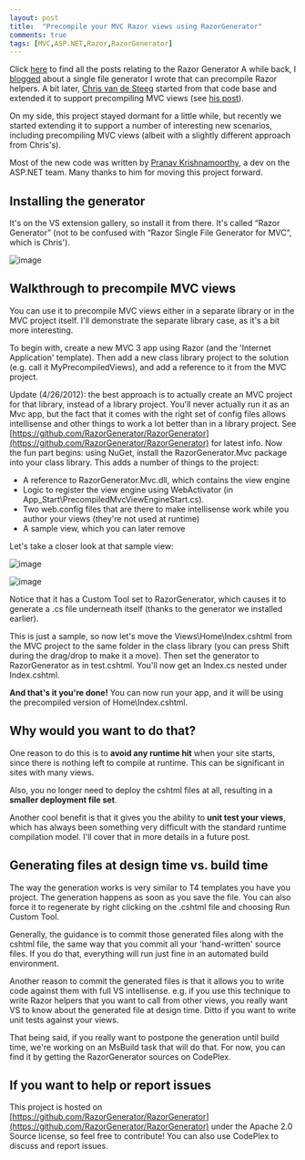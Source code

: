 ```yaml
---
layout: post
title:  "Precompile your MVC Razor views using RazorGenerator"
comments: true
tags: [MVC,ASP.NET,Razor,RazorGenerator]
---
```



Click [here](http://blog.davidebbo.com/tag/#RazorGenerator) to find all the posts relating to the Razor Generator A while back, I [blogged](http://blogs.msdn.com/b/davidebb/archive/2010/10/27/turn-your-razor-helpers-into-reusable-libraries.aspx) about a single file generator I wrote that can precompile Razor helpers. A bit later, [Chris van de Steeg](http://twitter.com/#!/csteeg) started from that code base and extended it to support precompiling MVC views (see [his post](http://www.chrisvandesteeg.nl/2010/11/22/embedding-pre-compiled-razor-views-in-your-dll/)).

On my side, this project stayed dormant for a little while, but recently we started extending it to support a number of interesting new scenarios, including precompiling MVC views (albeit with a slightly different approach from Chris's).

Most of the new code was written by [Pranav Krishnamoorthy](http://twitter.com/#!/pranav_km), a dev on the ASP.NET team. Many thanks to him for moving this project forward. 

## Installing the generator

It's on the VS extension gallery, so install it from there. It's called “Razor Generator” (not to be confused with “Razor Single File Generator for MVC”, which is Chris').

![image](http://lh5.ggpht.com/-jkOfjQOV26M/TgLpLIbuETI/AAAAAAAAAYo/B2r3nk0WFKo/image_thumb%25255B1%25255D.png?imgmax=800)

## 

## Walkthrough to precompile MVC views

You can use it to precompile MVC views either in a separate library or in the MVC project itself. I'll demonstrate the separate library case, as it's a bit more interesting.

To begin with, create a new MVC 3 app using Razor (and the 'Internet Application' template). Then add a new class library project to the solution (e.g. call it MyPrecompiledViews), and add a reference to it from the MVC project.


Update (4/26/2012): the best approach is to actually create an MVC project for that library, instead of a library project. You'll never actually run it as an Mvc app, but the fact that it comes with the right set of config files allows intellisense and other things to work a lot better than in a library project. See [https://github.com/RazorGenerator/RazorGenerator](https://github.com/RazorGenerator/RazorGenerator) for latest info.
Now the fun part begins: using NuGet, install the RazorGenerator.Mvc package into your class library. This adds a number of things to the project:

- A reference to RazorGenerator.Mvc.dll, which contains the view engine  
- Logic to register the view engine using WebActivator (in App_Start\PrecompiledMvcViewEngineStart.cs).  
- Two web.config files that are there to make intellisense work while you author your views (they're not used at runtime)  
- A sample view, which you can later remove





Let's take a closer look at that sample view:

![image](http://lh5.ggpht.com/-MQpzV2zjSZs/TgLpLkUkiBI/AAAAAAAAAYw/ji5bVXveX0M/image_thumb%25255B4%25255D.png?imgmax=800)

![image](http://lh3.ggpht.com/-Py4u8iBx64w/TgLpMGkQSzI/AAAAAAAAAY4/1C5hEvLy0pA/image_thumb%25255B8%25255D.png?imgmax=800)

Notice that it has a Custom Tool set to RazorGenerator, which causes it to generate a .cs file underneath itself (thanks to the generator we installed earlier).

This is just a sample, so now let's move the Views\Home\Index.cshtml from the MVC project to the same folder in the class library (you can press Shift during the drag/drop to make it a move). Then set the generator to RazorGenerator as in test.cshtml. You'll now get an Index.cs nested under Index.cshtml.

**And that's it you're done!** You can now run your app, and it will be using the precompiled version of Home\Index.cshtml. 

## Why would you want to do that?

One reason to do this is to **avoid any runtime hit** when your site starts, since there is nothing left to compile at runtime. This can be significant in sites with many views.

Also, you no longer need to deploy the cshtml files at all, resulting in a **smaller deployment file set**.

Another cool benefit is that it gives you the ability to **unit test your views**, which has always been something very difficult with the standard runtime compilation model. I'll cover that in more details in a future post. 

## Generating files at design time vs. build time

The way the generation works is very similar to T4 templates you have you project. The generation happens as soon as you save the file. You can also force it to regenerate by right clicking on the .cshtml file and choosing Run Custom Tool.

Generally, the guidance is to commit those generated files along with the cshtml file, the same way that you commit all your 'hand-written' source files. If you do that, everything will run just fine in an automated build environment.

Another reason to commit the generated files is that it allows you to write code against them with full VS intellisense. e.g. if you use this technique to write Razor helpers that you want to call from other views, you really want VS to know about the generated file at design time. Ditto if you want to write unit tests against your views.

That being said, if you really want to postpone the generation until build time, we're working on an MsBuild task that will do that. For now, you can find it by getting the RazorGenerator sources on CodePlex. 

## If you want to help or report issues

This project is hosted on [https://github.com/RazorGenerator/RazorGenerator](https://github.com/RazorGenerator/RazorGenerator) under the Apache 2.0 Source license, so feel free to contribute! You can also use CodePlex to discuss and report issues.

